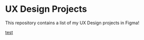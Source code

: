 # UX Design Projects
This repository contains a list of my UX Design projects in Figma!

[test](https://github.com/lmirzaei/ux_design_projects/blob/main/Copycat%20Assignment.pdf)

